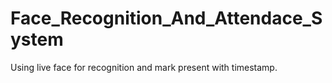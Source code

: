 # Face_Recognition_And_Attendace_System
Using live face for recognition and mark present with timestamp.
